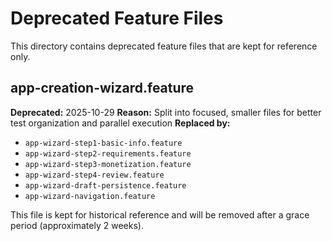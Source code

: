 # Deprecated Feature Files

This directory contains deprecated feature files that are kept for reference only.

## app-creation-wizard.feature

**Deprecated:** 2025-10-29
**Reason:** Split into focused, smaller files for better test organization and parallel execution
**Replaced by:**
- `app-wizard-step1-basic-info.feature`
- `app-wizard-step2-requirements.feature`
- `app-wizard-step3-monetization.feature`
- `app-wizard-step4-review.feature`
- `app-wizard-draft-persistence.feature`
- `app-wizard-navigation.feature`

This file is kept for historical reference and will be removed after a grace period (approximately 2 weeks).
